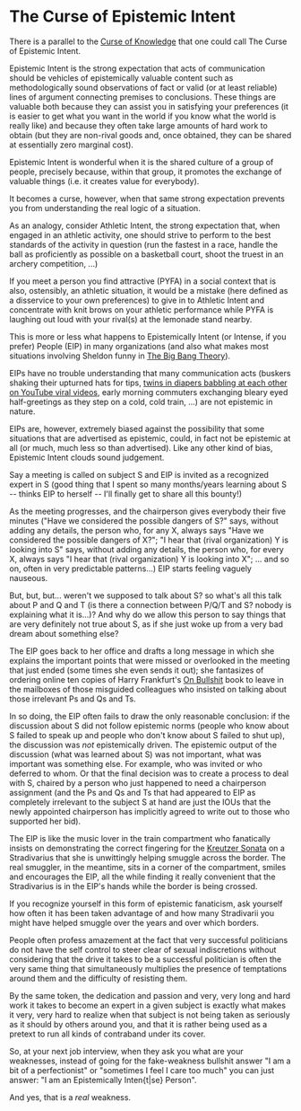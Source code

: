 # The Curse of Epistemic Intent

There is a parallel to the [Curse of Knowledge](https://en.wikipedia.org/wiki/Curse_of_knowledge) that one could call The Curse of Epistemic Intent.

Epistemic Intent is the strong expectation that acts of communication should be vehicles of epistemically valuable content such as methodologically sound observations of fact or valid (or at least reliable) lines of argument connecting premises to conclusions. These things are valuable both because they can assist you in satisfying your preferences (it is easier to get what you want in the world if you know what the world is really like) and because they often take large amounts of hard work to obtain (but they are non-rival goods and, once obtained, they can be shared at essentially zero marginal cost).

Epistemic Intent is wonderful when it is the shared culture of a group of people, precisely because, within that group, it promotes the exchange of valuable things (i.e. it creates value for everybody).

It becomes a curse, however, when that same strong expectation prevents you from understanding the real logic of a situation.

As an analogy, consider Athletic Intent, the strong expectation that, when engaged in an athletic activity, one should strive to perform to the best standards of the activity in question (run the fastest in a race, handle the ball as proficiently as possible on a basketball court, shoot the truest in an archery competition, ...)

If you meet a person you find attractive (PYFA) in a social context that is also, ostensibly, an athletic situation, it would be a mistake (here defined as a disservice to your own preferences) to give in to Athletic Intent and concentrate with knit brows on your athletic performance while PYFA is laughing out loud with your rival(s) at the lemonade stand nearby.

This is more or less what happens to Epistemically Intent (or Intense, if you prefer) People (EIP) in many organizations (and also what makes most situations involving Sheldon funny in  [The Big Bang Theory](https://en.wikipedia.org/wiki/The_Big_Bang_Theory)).

EIPs have no trouble understanding that many communication acts (buskers shaking their upturned hats for tips, [twins in diapers babbling at each other on YouTube viral videos](https://www.youtube.com/watch?v=_JmA2ClUvUY), early morning commuters exchanging bleary eyed half-greetings as they step on a cold, cold train, ...) are not epistemic in nature.

EIPs are, however, extremely biased against the possibility that some situations that are advertised as epistemic, could, in fact not be epistemic at all (or much, much less so than advertised). Like any other kind of bias, Epistemic Intent clouds sound judgement.

Say a meeting is called on subject S and EIP is invited as a recognized expert in S (good thing that I spent so many months/years learning about S -- thinks EIP to herself -- I'll finally get to share all this bounty!)

As the meeting progresses, and the chairperson gives everybody their five minutes ("Have we considered the possible dangers of S?" says, without adding any details, the person who, for any X, always says "Have we considered the possible dangers of X?"; "I hear that (rival organization) Y is looking into S" says, without adding any details, the person who, for every X, always says "I hear that (rival organization) Y is looking into X"; ... and so on, often in very predictable patterns...) EIP starts feeling vaguely nauseous.

But, but, but... weren't we supposed to talk about S? so what's all this talk about P and Q and T (is there a connection between P/Q/T and S? nobody is explaining what it is...)? And why do we allow this person to say things that are very definitely not true about S, as if she just woke up from a very bad dream about something else?

The EIP goes back to her office and drafts a long message in which she explains the important points that were missed or overlooked in the meeting that just ended (some times she even sends it out); she fantasizes of ordering online ten copies of Harry Frankfurt's [On Bullshit](https://en.wikipedia.org/wiki/On_Bullshit) book to leave in the mailboxes of those misguided colleagues who insisted on talking about those irrelevant Ps and Qs and Ts.

In so doing, the EIP often fails to draw the only reasonable conclusion: if the discussion about S did not follow epistemic norms (people who know about S failed to speak up and people who don't know about S failed to shut up), the discussion was *not* epistemically driven. The epistemic output of the discussion (what was learned about S) was not important, what was important was something else. For example, who was invited or who deferred to whom. Or that the final decision was to create a process to deal with S, chaired by a person who just happened to need a chairperson assignment (and the Ps and Qs and Ts that had appeared to EIP as completely irrelevant to the subject S at hand are just the IOUs that the newly appointed chairperson has implicitly agreed to write out to those who supported her bid).

The EIP is like the music lover in the train compartment who fanatically insists on demonstrating the correct fingering for the [Kreutzer Sonata](https://www.youtube.com/watch?v=8uPGz7NU-mk) on a Stradivarius that she is unwittingly helping smuggle across the border. The real smuggler, in the meantime, sits in a corner of the compartment, smiles and encourages the EIP, all the while finding it really convenient that the Stradivarius is in the EIP's hands while the border is being crossed.

If you recognize yourself in this form of epistemic fanaticism, ask yourself how often it has been taken advantage of and how many Stradivarii you might have helped smuggle over the years and over which borders.

People often profess amazement at the fact that very successful politicians do not have the self control to steer clear of sexual indiscretions without considering that the drive it takes to be a successful politician is often the very same thing that simultaneously multiplies the presence of temptations around them and the difficulty of resisting them.

By the same token, the dedication and passion and very, very long and hard work it takes to become an expert in a given subject is exactly what makes it very, very hard to realize when that subject is not being taken as seriously as it should by others around you, and that it is rather being used as a pretext to run all kinds of contraband under its cover.

So, at your next job interview, when they ask you what are your weaknesses, instead of going for the fake-weakness bullshit answer "I am a bit of a perfectionist" or "sometimes I feel I care too much" you can just answer: "I am an Epistemically Inten{t|se} Person".

And yes, that is a *real* weakness.
